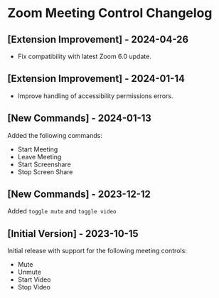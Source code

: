 # Zoom Meeting Control Changelog

## [Extension Improvement] - 2024-04-26

- Fix compatibility with latest Zoom 6.0 update.

## [Extension Improvement] - 2024-01-14

- Improve handling of accessibility permissions errors.

## [New Commands] - 2024-01-13

Added the following commands:
 - Start Meeting
 - Leave Meeting
 - Start Screenshare
 - Stop Screen Share

## [New Commands] - 2023-12-12

Added `toggle mute` and `toggle video`

## [Initial Version] - 2023-10-15

Initial release with support for the following meeting controls:
 - Mute
 - Unmute
 - Start Video
 - Stop Video

